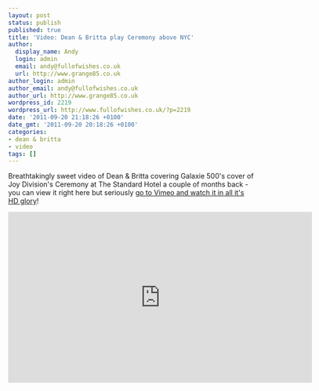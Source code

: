 ```yaml
---
layout: post
status: publish
published: true
title: 'Video: Dean & Britta play Ceremony above NYC'
author:
  display_name: Andy
  login: admin
  email: andy@fullofwishes.co.uk
  url: http://www.grange85.co.uk
author_login: admin
author_email: andy@fullofwishes.co.uk
author_url: http://www.grange85.co.uk
wordpress_id: 2219
wordpress_url: http://www.fullofwishes.co.uk/?p=2219
date: '2011-09-20 21:18:26 +0100'
date_gmt: '2011-09-20 20:18:26 +0100'
categories:
- dean & britta
- video
tags: []
---
```

<p>Breathtakingly sweet video of Dean & Britta covering Galaxie 500's cover of Joy Division's Ceremony at The <span class="removed_link" title="http://db.fullofwishes.co.uk/wiki/Shows/Dean_%26_Britta/2011-06-28">Standard Hotel a couple of months back</span> - you can view it right here but seriously <a href="http://vimeo.com/29170208">go to Vimeo and watch it in all it's HD glory</a>!</p>
<p><iframe class="aligncenter" src="http://player.vimeo.com/video/29170208?title=0&amp;byline=0&amp;portrait=0" width="620" height="349" frameborder="0" webkitAllowFullScreen allowFullScreen></iframe></p>
